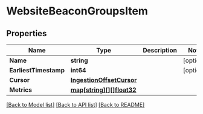 # WebsiteBeaconGroupsItem

## Properties

Name | Type | Description | Notes
------------ | ------------- | ------------- | -------------
**Name** | **string** |  | [optional] 
**EarliestTimestamp** | **int64** |  | [optional] 
**Cursor** | [**IngestionOffsetCursor**](IngestionOffsetCursor.md) |  | 
**Metrics** | [**map[string][][]float32**](array.md) |  | 

[[Back to Model list]](../README.md#documentation-for-models) [[Back to API list]](../README.md#documentation-for-api-endpoints) [[Back to README]](../README.md)


